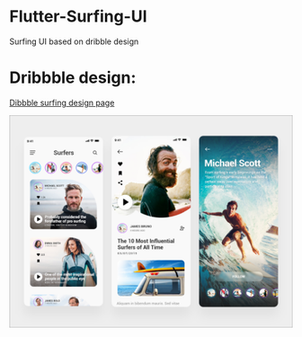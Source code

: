 # Flutter-Surfing-UI
Surfing UI based on dribble design

# Dribbble design:
[Dibbble surfing design page](https://dribbble.com/shots/6150423-Surfing-App-Freebie)

![Dribbble design](readme_assets/dribbble-surfing.png)

<!-- # Demo
![Surfing app demo](readme_assets/surfing.gif) -->